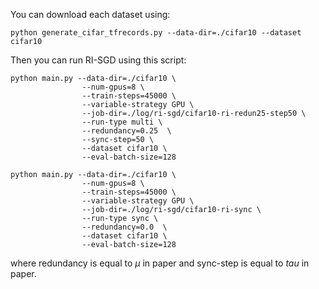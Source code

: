 You can download each dataset using:
```cli
python generate_cifar_tfrecords.py --data-dir=./cifar10 --dataset cifar10
```

Then you can run RI-SGD using this script:

```cli
python main.py --data-dir=./cifar10 \
                --num-gpus=8 \
                --train-steps=45000 \
                --variable-strategy GPU \
                --job-dir=./log/ri-sgd/cifar10-ri-redun25-step50 \
                --run-type multi \
                --redundancy=0.25  \
                --sync-step=50 \
                --dataset cifar10 \
                --eval-batch-size=128
```
```cli
python main.py --data-dir=./cifar10 \
                --num-gpus=8 \
                --train-steps=45000 \
                --variable-strategy GPU \
                --job-dir=./log/ri-sgd/cifar10-ri-sync \
                --run-type sync \
                --redundancy=0.0  \
                --dataset cifar10 \
                --eval-batch-size=128
```
where redundancy is equal to $`\mu`$ in paper and sync-step is equal to $tau$ in paper.
